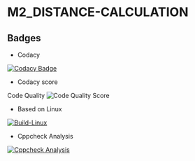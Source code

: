 # M2_DISTANCE-CALCULATION
## Badges

* Codacy

[![Codacy Badge](https://app.codacy.com/project/badge/Grade/c02f5df9c30e4da783ecdd952d950d27)](https://www.codacy.com/gh/sakthiraambalasundaram/M2_DISTANCE_METER/dashboard?utm_source=github.com&amp;utm_medium=referral&amp;utm_content=sakthiraambalasundaram/M2_DISTANCE_METER&amp;utm_campaign=Badge_Grade)

* Codacy score

Code Quality ![Code Quality Score](https://api.codiga.io/project/33055/status/svg)

* Based on Linux

[![Build-Linux](https://github.com/sakthiraambalasundaram/M2_DISTANCE_METER/blob/main/.github/workflows/Build%20on%20linux.yml/badge.svg)](https://github.com/sakthiraambalasundaram/M2_DISTANCE_METER/blob/main/.github/workflows/Build%20on%20linux.yml)

* Cppcheck Analysis

[![Cppcheck Analysis](https://github.com/sakthiraambalasundaram/M2_DISTANCE_METER/blob/main/.github/workflows/cppcheck.yml/badge.svg)](https://github.com/sakthiraambalasundaram/M2_DISTANCE_METER/blob/main/.github/workflows/cppcheck.yml)

